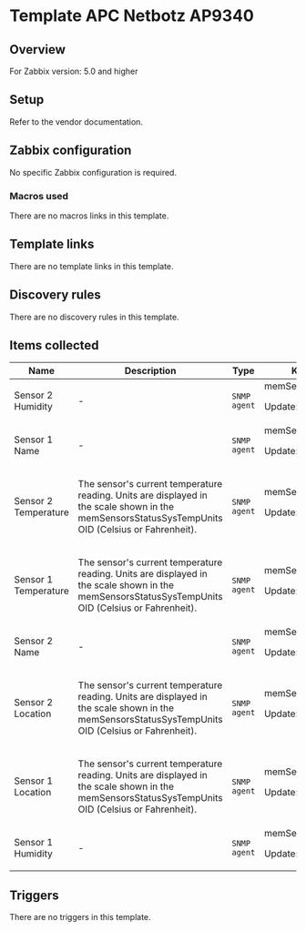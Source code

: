 # Template APC Netbotz AP9340

## Overview

For Zabbix version: 5.0 and higher

## Setup

Refer to the vendor documentation.

## Zabbix configuration

No specific Zabbix configuration is required.

### Macros used

There are no macros links in this template.

## Template links

There are no template links in this template.

## Discovery rules

There are no discovery rules in this template.

## Items collected

|Name|Description|Type|Key and additional info|
|----|-----------|----|----|
|Sensor 2 Humidity|<p>-</p>|`SNMP agent`|memSensorsHumidity2<p>Update: 30s</p>|
|Sensor 1 Name|<p>-</p>|`SNMP agent`|memSensorsStatusSensorName1<p>Update: 3600</p>|
|Sensor 2 Temperature|<p>The sensor's current temperature reading. Units are displayed in the scale shown in the memSensorsStatusSysTempUnits OID (Celsius or Fahrenheit).</p>|`SNMP agent`|memSensorsTemperature2<p>Update: 30s</p>|
|Sensor 1 Temperature|<p>The sensor's current temperature reading. Units are displayed in the scale shown in the memSensorsStatusSysTempUnits OID (Celsius or Fahrenheit).</p>|`SNMP agent`|memSensorsTemperature1<p>Update: 30s</p>|
|Sensor 2 Name|<p>-</p>|`SNMP agent`|memSensorsStatusSensorName2<p>Update: 3600</p>|
|Sensor 2 Location|<p>The sensor's current temperature reading. Units are displayed in the scale shown in the memSensorsStatusSysTempUnits OID (Celsius or Fahrenheit).</p>|`SNMP agent`|memSensorsStatusSensorLocation2<p>Update: 3600</p>|
|Sensor 1 Location|<p>The sensor's current temperature reading. Units are displayed in the scale shown in the memSensorsStatusSysTempUnits OID (Celsius or Fahrenheit).</p>|`SNMP agent`|memSensorsStatusSensorLocation1<p>Update: 3600</p>|
|Sensor 1 Humidity|<p>-</p>|`SNMP agent`|memSensorsHumidity1<p>Update: 30s</p>|
## Triggers

There are no triggers in this template.

